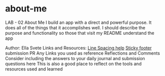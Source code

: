 # about-me

LAB - 02
About Me
I build an app with a direct and powerful purpose. It does all of the things that it accomplishes well. I should describe the purpose and functionality so those that visit my README understand the app

Author: Ella Svete
Links and Resources:
[Line Spacing help](https://www.w3schools.com/css/css_text_spacing.asp)
[Sticky footer](https://www.w3schools.com/howto/howto_css_fixed_footer.asp)
submission PR
Any Links you used as reference
Reflections and Comments
Consider including the answers to your daily journal and submission questions here
This is also a good place to reflect on the tools and resources used and learned